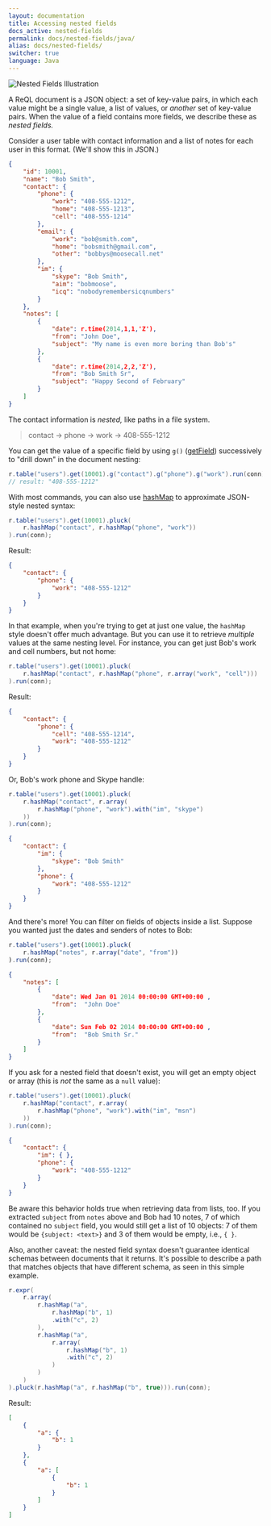 ```yaml
---
layout: documentation
title: Accessing nested fields
docs_active: nested-fields
permalink: docs/nested-fields/java/
alias: docs/nested-fields/
switcher: true
language: Java
---
```


<img alt="Nested Fields Illustration" class="api_command_illustration"
    src="/assets/images/docs/api_illustrations/nested_fields.png" />

A ReQL document is a JSON object: a set of key-value pairs, in which each value might be a single value, a list of values, or *another* set of key-value pairs. When the value of a field contains more fields, we describe these as *nested fields.*

Consider a user table with contact information and a list of notes for each user in this format. (We'll show this in JSON.)

```json
{
	"id": 10001,
	"name": "Bob Smith",
	"contact": {
		"phone": {
			"work": "408-555-1212",
			"home": "408-555-1213",
			"cell": "408-555-1214"
		},
		"email": {
			"work": "bob@smith.com",
			"home": "bobsmith@gmail.com",
			"other": "bobbys@moosecall.net"
		},
		"im": {
			"skype": "Bob Smith",
			"aim": "bobmoose",
			"icq": "nobodyremembersicqnumbers"
		}
	},
	"notes": [
		{
			"date": r.time(2014,1,1,'Z'),
			"from": "John Doe",
			"subject": "My name is even more boring than Bob's"
		},
		{
			"date": r.time(2014,2,2,'Z'),
			"from": "Bob Smith Sr",
			"subject": "Happy Second of February"
		}
	]
}
```

The contact information is *nested,* like paths in a file system.

> contact &rarr; phone &rarr; work &rarr; 408-555-1212

You can get the value of a specific field by using `g()` ([getField](/api/java/get_field)) successively to "drill down" in the document nesting:

```java
r.table("users").get(10001).g("contact").g("phone").g("work").run(conn);
// result: "408-555-1212"
```

With most commands, you can also use [hashMap](/api/java/hashMap) to approximate JSON-style nested syntax:

```java
r.table("users").get(10001).pluck(
    r.hashMap("contact", r.hashMap("phone", "work"))
).run(conn);
```

Result:

```json
{
	"contact": {
		"phone": {
			"work": "408-555-1212"
		}
	}
}
```

In that example, when you're trying to get at just one value, the `hashMap` style doesn't offer much advantage. But you can use it to retrieve *multiple* values at the same nesting level. For instance, you can get just Bob's work and cell numbers, but not home:

```java
r.table("users").get(10001).pluck(
    r.hashMap("contact", r.hashMap("phone", r.array("work", "cell")))
).run(conn);

```

Result:

```json
{
	"contact": {
		"phone": {
			"cell": "408-555-1214",
			"work": "408-555-1212"
		}
	}
}
```

Or, Bob's work phone and Skype handle:

```java
r.table("users").get(10001).pluck(
    r.hashMap("contact", r.array(
        r.hashMap("phone", "work").with("im", "skype")
    ))
).run(conn);
```

```json
{
	"contact": {
		"im": {
			"skype": "Bob Smith"
		},
		"phone": {
			"work": "408-555-1212"
		}
	}
}
```

And there's more! You can filter on fields of objects inside a list. Suppose you wanted just the dates and senders of notes to Bob:

```js
r.table("users").get(10001).pluck(
    r.hashMap("notes", r.array("date", "from"))
).run(conn);
```

```json
{
	"notes": [
		{
			"date": Wed Jan 01 2014 00:00:00 GMT+00:00 ,
			"from":  "John Doe"
		},
		{
			"date": Sun Feb 02 2014 00:00:00 GMT+00:00 ,
			"from":  "Bob Smith Sr."
		}
	]
}
```

If you ask for a nested field that doesn't exist, you will get an empty object or array (this is *not* the same as a `null` value):

```java
r.table("users").get(10001).pluck(
    r.hashMap("contact", r.array(
        r.hashMap("phone", "work").with("im", "msn")
    ))
).run(conn);
```

```json
{
	"contact": {
		"im": { },
		"phone": {
			"work": "408-555-1212"
		}
	}
}
```

Be aware this behavior holds true when retrieving data from lists, too. If you extracted `subject` from `notes` above and Bob had 10 notes, 7 of which contained no `subject` field,  you would still get a list of 10 objects: 7 of them would be `{subject: <text>}` and 3 of them would be empty, i.e., `{ }`.

Also, another caveat: the nested field syntax doesn't guarantee identical schemas between documents that it returns. It's possible to describe a path that matches objects that have different schema, as seen in this simple example.

```java
r.expr(
    r.array(
        r.hashMap("a",
            r.hashMap("b", 1)
            .with("c", 2)
        ),
        r.hashMap("a",
            r.array(
                r.hashMap("b", 1)
                .with("c", 2)
            )
        )
    )
).pluck(r.hashMap("a", r.hashMap("b", true))).run(conn);
```

Result:

```json
[
    {
        "a": {
            "b": 1
        }
    },
    {
        "a": [
            {
                "b": 1
            }
        ]
    }
]
```
